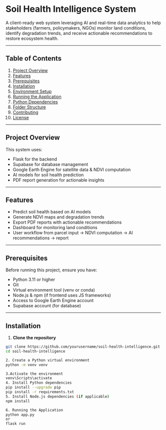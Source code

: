 # Soil Health Intelligence System

A client-ready web system leveraging AI and real-time data analytics to help stakeholders (farmers, policymakers, NGOs) monitor land conditions, identify degradation trends, and receive actionable recommendations to restore ecosystem health.

---

## Table of Contents
1. [Project Overview](#project-overview)
2. [Features](#features)
3. [Prerequisites](#prerequisites)
4. [Installation](#installation)
5. [Environment Setup](#environment-setup)
6. [Running the Application](#running-the-application)
7. [Python Dependencies](#python-dependencies)
8. [Folder Structure](#folder-structure)
9. [Contributing](#contributing)
10. [License](#license)

---

## Project Overview
This system uses:
- Flask for the backend
- Supabase for database management
- Google Earth Engine for satellite data & NDVI computation
- AI models for soil health prediction
- PDF report generation for actionable insights

---

## Features
- Predict soil health based on AI models
- Generate NDVI maps and degradation trends
- Export PDF reports with actionable recommendations
- Dashboard for monitoring land conditions
- User workflow from parcel input → NDVI computation → AI recommendations → report

---

## Prerequisites
Before running this project, ensure you have:

- Python 3.11 or higher
- Git
- Virtual environment tool (venv or conda)
- Node.js & npm (if frontend uses JS frameworks)
- Access to Google Earth Engine account
- Supabase account (for database)

---

## Installation

1. **Clone the repository**
```bash
git clone https://github.com/yourusername/soil-health-intelligence.git
cd soil-health-intelligence

2. Create a Python virtual environment
python -m venv venv

3.Activate the environment
venv\Scripts\activate
4. Install Python dependencies
pip install --upgrade pip
pip install -r requirements.txt
5. Install Node.js dependencies (if applicable)
npm install

6. Running the Application
python app.py 
or 
flask run
